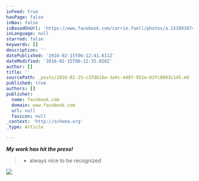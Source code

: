 ```yaml
---
inFeed: true
hasPage: false
inNav: false
isBasedOnUrl: 'https://www.facebook.com/carrie.fuell/photos/a.1510910742555440.1073741829.1381785558801293/1520621578251023/?type=3&theater'
inLanguage: null
starred: false
keywords: []
description: ''
datePublished: '2016-02-15T06:12:41.611Z'
dateModified: '2016-02-15T06:12:35.026Z'
author: []
title: ''
sourcePath: _posts/2016-02-15-c37db16e-3a9c-4497-951e-62fc0093c145.md
published: true
authors: []
publisher:
  name: facebook.com
  domain: www.facebook.com
  url: null
  favicon: null
_context: 'http://schema.org'
_type: Article

---
```

**_My work has hit the press!_**

> * always nice to be recognized 

![](https://scontent-lhr3-1.xx.fbcdn.net/hphotos-xap1/v/t1.0-9/12274356_1520621578251023_175714314773798676_n.jpg?oh=9b94999a7e817ac673e064ccdd04f71e&oe=576CDEEB)